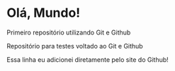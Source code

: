 # Olá, Mundo!
 Primeiro repositório utilizando Git e Github
 
 Repositório para testes voltado ao Git e Github

 Essa linha eu adicionei diretamente pelo site do Github!
